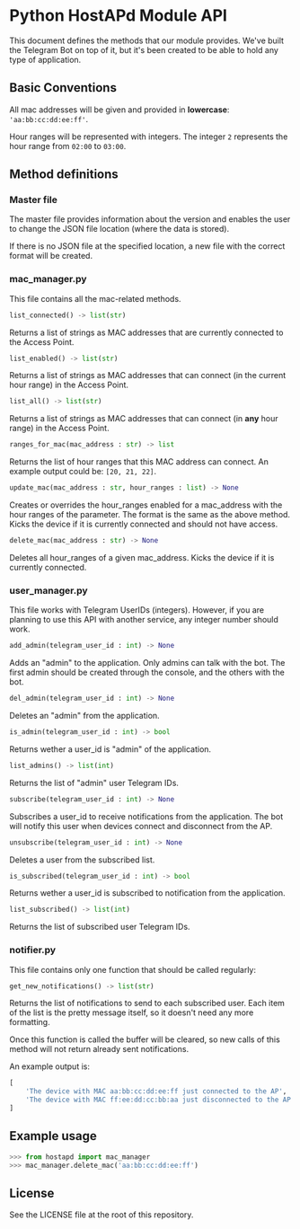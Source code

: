 # Python HostAPd Module API

This document defines the methods that our module provides. We've built the
Telegram Bot on top of it, but it's been created to be able to hold
any type of application.

## Basic Conventions

All mac addresses will be given and provided in **lowercase**:
`'aa:bb:cc:dd:ee:ff'`.

Hour ranges will be represented with integers. The integer `2` represents the
hour range from `02:00` to `03:00`.

## Method definitions

### Master file

The master file provides information about the version and enables the user
to change the JSON file location (where the data is stored).

If there is no JSON file at the specified location, a new file with the
correct format will be created.

### mac_manager.py

This file contains all the mac-related methods.

```py
list_connected() -> list(str)
```

Returns a list of strings as MAC addresses that are currently connected to the
Access Point.

```py
list_enabled() -> list(str)
```

Returns a list of strings as MAC addresses that can connect (in the current
hour range) in the Access Point.

```py
list_all() -> list(str)
```

Returns a list of strings as MAC addresses that can connect (in **any**
hour range) in the Access Point.

```py
ranges_for_mac(mac_address : str) -> list
```

Returns the list of hour ranges that this MAC address can connect. An example
output could be: `[20, 21, 22]`.

```py
update_mac(mac_address : str, hour_ranges : list) -> None
```

Creates or overrides the hour_ranges enabled for a mac_address with the hour
ranges of the parameter. The format is the same as the above method. Kicks the
device if it is currently connected and should not have access.

```py
delete_mac(mac_address : str) -> None
```

Deletes all hour_ranges of a given mac_address. Kicks the device if it is
currently connected.

### user_manager.py

This file works with Telegram UserIDs (integers). However, if you are
planning to use this API with another service, any integer number should
work.

```py
add_admin(telegram_user_id : int) -> None
```

Adds an "admin" to the application. Only admins can talk with the bot. The
first admin should be created through the console, and the others with the bot.

```py
del_admin(telegram_user_id : int) -> None
```

Deletes an "admin" from the application.

```py
is_admin(telegram_user_id : int) -> bool
```

Returns wether a user_id is "admin" of the application.

```py
list_admins() -> list(int)
```

Returns the list of "admin" user Telegram IDs.

```py
subscribe(telegram_user_id : int) -> None
```

Subscribes a user_id to receive notifications from the application.
The bot will notify this user when devices connect and disconnect from the AP.

```py
unsubscribe(telegram_user_id : int) -> None
```

Deletes a user from the subscribed list.

```py
is_subscribed(telegram_user_id : int) -> bool
```

Returns wether a user_id is subscribed to notification from the application.

```py
list_subscribed() -> list(int)
```

Returns the list of subscribed user Telegram IDs.

### notifier.py

This file contains only one function that should be called regularly:

```py
get_new_notifications() -> list(str)
```

Returns the list of notifications to send to each subscribed user.
Each item of the list is the pretty message itself, so it doesn't need any
more formatting.

Once this function is called the buffer will be cleared, so new calls of
this method will not return already sent notifications.

An example output is:

```py
[
    'The device with MAC aa:bb:cc:dd:ee:ff just connected to the AP',
    'The device with MAC ff:ee:dd:cc:bb:aa just disconnected to the AP'
]
```

## Example usage

```py
>>> from hostapd import mac_manager
>>> mac_manager.delete_mac('aa:bb:cc:dd:ee:ff')
```

## License

See the LICENSE file at the root of this repository.
